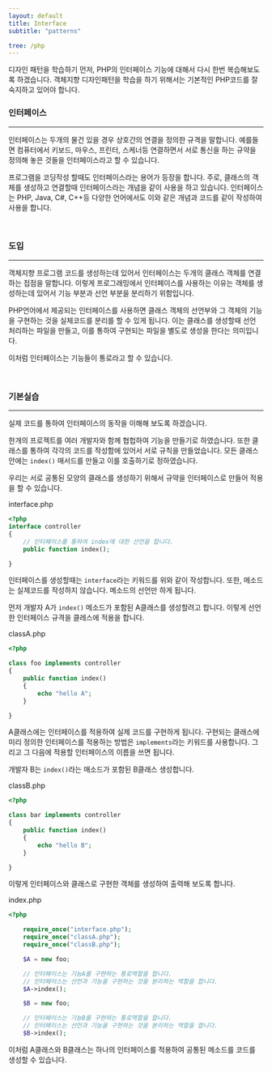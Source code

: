 ```yaml
---
layout: default
title: Interface
subtitle: "patterns"

tree: /php
---
```


디자인 패턴을 학습하기 먼저, PHP의 인터페이스 기능에 대해서 다시 한번 복습해보도록 하겠습니다. 객체지향 디자인패턴을 학습을 하기 위해서는 기본적인 PHP코드를 잘 숙지하고 있어야 합니다.

### 인터페이스
---

인터페이스는 두개의 물건 있을 경우 상호간의 연결을 정의한 규격을 말합니다. 예를들면 컴퓨터에서 키보드, 마우스, 프린터, 스케너등 연결하면서 서로 통신을 하는 규약을 정의해 놓은 것들을 인터페이스라고 할 수 있습니다.

프로그램을 코딩작성 할때도 인터페이스라는 용어가 등장을 합니다. 주로, 클래스의 객체를 생성하고 연결할때 인터페이스라는 개념을 같이 사용을 하고 있습니다. 
인터페이스는 PHP, Java, C#, C++등 다양한 언어에서도 이와 같은 개념과 코드를 같이 작성하여 사용을 합니다.

<br>

### 도입
---
객체지향 프로그램 코드를 생성하는데 있어서 인터페이스는 두개의 클래스 객체를 연결하는 접점을 말합니다.
이렇게 프로그래밍에서 인터페이스를 사용하는 이유는 객체를 생성하는데 있어서 기능 부분과 선언 부분을 분리하기 위함입니다. 

PHP언어에서 제공되는 인터페이스를 사용하면 클래스 객체의 선언부와 그 객체의 기능을 구현하는 것을 실체코드를 분리를 할 수 있게 됩니다.
이는 클래스를 생성할때 선언 처리하는 파일을 만들고, 이를 통하여 구현되는 파일을 별도로 생성을 한다는 의미입니다.

이처럼 인터페이스는 기능들이 통로라고 할 수 있습니다.

<br>

### 기본실습
---
실제 코드를 통하여 인터페이스의 동작을 이해해 보도록 하겠습니다.

한개의 프로젝트를 여러 개발자와 함께 협헙하여 기능을 만들기로 하였습니다. 또한 클래스를 통하여 각각의 코드를 작성함에 있어서 서로 규칙을 만들었습니다. 모든 클래스 안에는 `index()` 매서드를 만들고 이를 호출하기로 정하였습니다.

우리는 서로 공통된 모양의 클래스를 생성하기 위해서 규약을 인터페이스로 만들어 적용을 할 수 있습니다.

interface.php
```php
<?php
interface controller 
{
    // 인터페이스를 통하여 index에 대한 선언을 합니다.
    public function index();

}
```

인터페이스를 생성할때는 `interface`라는 키워드를 위와 같이 작성합니다. 또한, 메소드는 실제코드를 작성하지 않습니다. 메소드의 선언만 하게 됩니다. 

먼저 개발자 A가 `index()` 메소드가 포함된 A클래스를 생성할려고 합니다. 
이렇게 선언한 인터페이스 규격을 클레스에 적용을 합니다.

classA.php
```php
<?php

class foo implements controller 
{
    public function index()
    {
        echo "hello A";
    }

}
```

A클래스에는 인터페이스를 적용하여 실제 코드를 구현하게 됩니다. 구현되는 클래스에 미리 정의한 인터페이스를 적용하는 방법은 `implements`라는 키워드를 사용합니다.
그리고 그 다음에 적용할 인터페이스의 이름을 쓰면 됩니다.

개발자 B는 `index()`라는 매소드가 포함된 B클래스 생성합니다.

classB.php
```php
<?php

class bar implements controller 
{
    public function index()
    {
        echo "hello B";
    }

}
```

이렇게 인터페이스와 클래스로 구현한 객체를 생성하여 출력해 보도록 합니다.

index.php
```php
<?php

    require_once("interface.php");
    require_once("classA.php");
    require_once("classB.php");

    $A = new foo;

    // 인터페이스는 기능A를 구현하는 통로역할을 합니다.
    // 인터페이스는 선언과 기능을 구현하는 것을 분리하는 역할을 합니다.
    $A->index();

    $B = new foo;

    // 인터페이스는 기능B를 구현하는 통로역할을 합니다.
    // 인터페이스는 선언과 기능을 구현하는 것을 분리하는 역할을 합니다.
    $B->index();
```

이처럼 A클래스와 B클래스는 하나의 인터페이스를 적용하여 공통된 메소드를 코드를 생성할 수 있습니다.



 